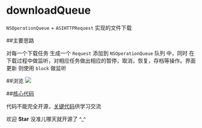 # downloadQueue

`NSOperationQueue` + `ASIHTTPRequest` 实现的文件下载

##主要思路

对每一个下载任务 生成一个 `Request` 添加到 `NSOperationQueue` 队列 中，同时 在下载过程中做监听，对相应任务做出相应的暂停，取消，恢复，存档等操作。界面更新 则使用 `block` 做监听

##浏览 
![](https://github.com/lfb-cd/downloadQueue/blob/master/downloadQueue.gif)

##[核心代码](https://github.com/lfb-cd/downloadQueue/blob/master/code/article.md)

代码不能完全开源，[关键代码]((https://github.com/lfb-cd/downloadQueue/blob/master/code/article.md))供学习交流

欢迎 **Star** 没准儿哪天就开源了 ^_^
